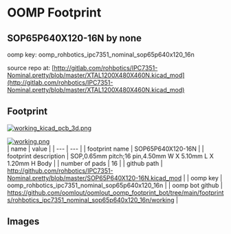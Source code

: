# OOMP Footprint  
## SOP65P640X120-16N  by none  
  
oomp key: oomp_rohbotics_ipc7351_nominal_sop65p640x120_16n  
  
source repo at: [http://gitlab.com/rohbotics/IPC7351-Nominal.pretty/blob/master/XTAL1200X480X460N.kicad_mod](http://gitlab.com/rohbotics/IPC7351-Nominal.pretty/blob/master/XTAL1200X480X460N.kicad_mod)  
## Footprint  
  
[![working_kicad_pcb_3d.png](working_kicad_pcb_3d_600.png)](working_kicad_pcb_3d.png)  
  
[![working.png](working_600.png)](working.png)  
| name | value | 
| --- | --- | 
| footprint name | SOP65P640X120-16N | 
| footprint description | SOP,0.65mm pitch;16 pin,4.50mm W X 5.10mm L X 1.20mm H Body | 
| number of pads | 16 | 
| github path | http://github.com/rohbotics/IPC7351-Nominal.pretty/blob/master/SOP65P640X120-16N.kicad_mod | 
| oomp key | oomp_rohbotics_ipc7351_nominal_sop65p640x120_16n | 
| oomp bot github | https://github.com/oomlout/oomlout_oomp_footprint_bot/tree/main/footprints/rohbotics_ipc7351_nominal_sop65p640x120_16n/working | 
## Images  
